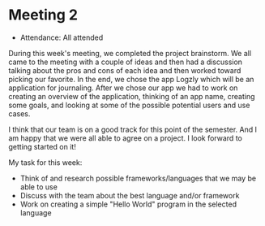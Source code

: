 # Meeting 2

- Attendance: All attended

During this week's meeting, we completed the project brainstorm. We all came to the meeting with a couple of ideas and then had a discussion talking about the pros and cons of each idea and then worked toward picking our favorite. In the end, we chose the app Logzly which will be an application for journaling. After we chose our app we had to work on creating an overview of the application, thinking of an app name, creating some goals, and looking at some of the possible potential users and use cases.  

I think that our team is on a good track for this point of the semester. And I am happy that we were all able to agree on a project. I look forward to getting started on it!

My task for this week:

- Think of and research possible frameworks/languages that we may be able to use
- Discuss with the team about the best language and/or framework
- Work on creating a simple "Hello World" program in the selected language
